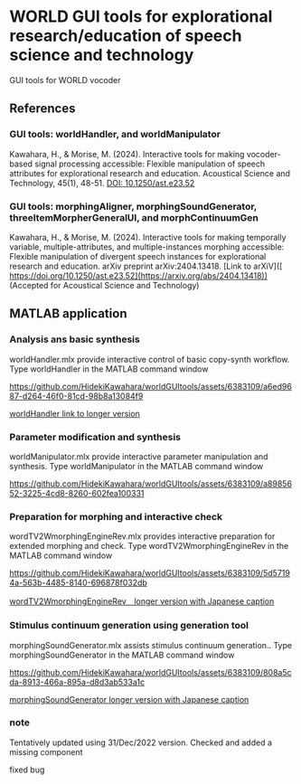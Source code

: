 # WORLD GUI tools for explorational research/education of speech science and technology
GUI tools for WORLD vocoder

## References

### GUI tools: worldHandler, and worldManipulator

Kawahara, H., & Morise, M. (2024). Interactive tools for making vocoder-based signal processing accessible: Flexible manipulation of speech attributes for explorational research and education. Acoustical Science and Technology, 45(1), 48-51.
[DOI: 10.1250/ast.e23.52](https://doi.org/10.1250/ast.e23.52)

### GUI tools: morphingAligner, morphingSoundGenerator, threeItemMorpherGeneralUI, and morphContinuumGen

Kawahara, H., & Morise, M. (2024). Interactive tools for making temporally variable, multiple-attributes, and multiple-instances morphing accessible: Flexible manipulation of divergent speech instances for explorational research and education. arXiv preprint arXiv:2404.13418.
[Link to arXiV]([ https://doi.org/10.1250/ast.e23.52](https://arxiv.org/abs/2404.13418)) (Accepted for Acoustical Science and Technology)

## MATLAB application
### Analysis ans basic synthesis
worldHandler.mlx provide interactive control of basic copy-synth workflow. Type
worldHandler
in the MATLAB command window



https://github.com/HidekiKawahara/worldGUItools/assets/6383109/a6ed9687-d264-46f0-81cd-98b8a13084f9





[worldHandler link to longer version](https://youtu.be/Wmesva37nZs)

### Parameter modification and synthesis
worldManipulator.mlx provide interactive parameter manipulation and synthesis. Type
worldManipulator
in the MATLAB command window



https://github.com/HidekiKawahara/worldGUItools/assets/6383109/a8985652-3225-4cd8-8260-602fea100331



### Preparation for morphing and interactive check
wordTV2WmorphingEngineRev.mlx provides interactive preparation for extended morphing and check. Type
wordTV2WmorphingEngineRev
in the MATLAB command window



https://github.com/HidekiKawahara/worldGUItools/assets/6383109/5d57194a-563b-4485-8140-696878f032db

[wordTV2WmorphingEngineRev　longer version with Japanese caption](https://youtu.be/QMAmoNbLlCQ)


### Stimulus continuum generation using generation tool
morphingSoundGenerator.mlx assists stimulus continuum generation.. Type
morphingSoundGenerator
in the MATLAB command window



https://github.com/HidekiKawahara/worldGUItools/assets/6383109/808a5cda-8913-466a-895a-d8d3ab533a1c

[morphingSoundGenerator longer version with Japanese caption](https://youtu.be/5hHatrPrjuY)
### note
Tentatively updated using 31/Dec/2022 version. Checked and added a missing component

fixed bug
